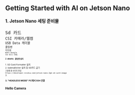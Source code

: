 Getting Started with AI on Jetson Nano
-
<div stlye="text-align: left;">
<b> 1. Jetson Nano  세팅 준비물</b>
<br>
<br>
<TT> Sd 카드</TT>
<small><br>
<TT> CSI 카메라/웹캠</TT>
<small><br>
<TT> USB Data 케이블 </TT>
<small><br>
<TT> 쿨링팬 </TT>
<small><br>
<TT> 지지대</TT>
<small><br>
<TT> WIFI Dongle</TT>
<small><br>
<TT> 무선 마우스<span>&#183;</span>키패드</TT>
<br>   
<br>   
<b><big> 2. ubuntu <span>&#183;</span> 쿨링팬 설치<big></b>
<br>
<br> 
1. SD Card Formatter 설치
<br>    
2. balenaEtcher 설치 및 SD카드 굽기
<br><small>구울때 쓸 이미지 파일</small>
<small><br><TT>https://developer.nvidia.com/jetson-nano-2gb-sd-card-image </TT></small>
<br>
3.
  

<b> 3. "HEADLESS MODE" PC에서 SSH 연결</b>

Hello Camera
-

